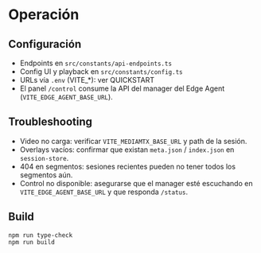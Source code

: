 # Operación

## Configuración
- Endpoints en `src/constants/api-endpoints.ts`
- Config UI y playback en `src/constants/config.ts`
- URLs vía `.env` (VITE_*): ver QUICKSTART
- El panel `/control` consume la API del manager del Edge Agent (`VITE_EDGE_AGENT_BASE_URL`).

## Troubleshooting
- Video no carga: verificar `VITE_MEDIAMTX_BASE_URL` y path de la sesión.
- Overlays vacíos: confirmar que existan `meta.json` / `index.json` en `session-store`.
- 404 en segmentos: sesiones recientes pueden no tener todos los segmentos aún.
- Control no disponible: asegurarse que el manager esté escuchando en `VITE_EDGE_AGENT_BASE_URL` y que responda `/status`.

## Build
```
npm run type-check
npm run build
```
